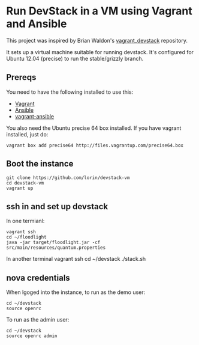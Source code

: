 # Run DevStack in a VM using Vagrant and Ansible


This project was inspired by Brian Waldon's [vagrant_devstack][1] repository.

It sets up a virtual machine suitable for running devstack. It's configured
for Ubuntu 12.04 (precise) to run the stable/grizzly branch.

## Prereqs

You need to have the following installed to use this:

 * [Vagrant][2]
 * [Ansible][3]
 * [vagrant-ansible][4]


[1]: https://github.com/bcwaldon/vagrant_devstack
[2]: http://vagrantup.com
[3]: http://ansible.cc
[4]: https://github.com/dsander/vagrant-ansible

You also need the Ubuntu precise 64 box installed. If you have vagrant
installed, just do:

    vagrant box add precise64 http://files.vagrantup.com/precise64.box

## Boot the instance

    git clone https://github.com/lorin/devstack-vm
    cd devstack-vm
    vagrant up


## ssh in and set up devstack

In one termianl:

    vagrant ssh
    cd ~/floodlight
    java -jar target/floodlight.jar -cf src/main/resources/quantum.properties

In another terminal
    vagrant ssh
    cd ~/devstack
    ./stack.sh

## nova credentials

When lgoged into the instance, to run as the demo user:

    cd ~/devstack
    source openrc

To run as the admin user:

    cd ~/devstack
    source openrc admin
